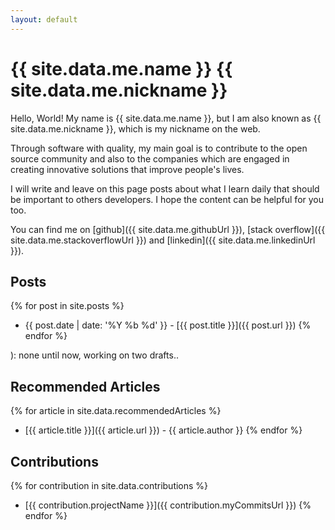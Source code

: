 ```yaml
---
layout: default
---
```


# {{ site.data.me.name }} <span class="nickname">{{ site.data.me.nickname }}</span>

Hello, World! My name is {{ site.data.me.name }}, but I am also known as <span
class="nickname">{{ site.data.me.nickname }}</span>, which is my nickname on the
web.

Through software with quality, my main goal is to contribute to the open source
community and also to the companies which are engaged in creating innovative
solutions that improve people's lives.

I will write and leave on this page posts about what I learn daily that should
be important to others developers. I hope the content can be helpful for you
too.

You can find me on
  [github]({{ site.data.me.githubUrl }}),
  [stack overflow]({{ site.data.me.stackoverflowUrl }}) and
  [linkedin]({{ site.data.me.linkedinUrl }}).

## Posts

{% for post in site.posts %}
  * {{ post.date | date: '%Y %b %d' }} - [{{ post.title }}]({{ post.url }})
{% endfor %}

): none until now, working on two drafts..

## Recommended Articles

{% for article in site.data.recommendedArticles %}
  * [{{ article.title }}]({{ article.url }}) <span class="author">- {{ article.author }}</span>
{% endfor %}

## Contributions

{% for contribution in site.data.contributions %}
  * [{{ contribution.projectName }}]({{ contribution.myCommitsUrl }})
{% endfor %}
